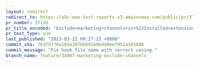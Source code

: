 ```yaml
---
layout: redirect
redirect_to: https://a8c-woo-test-reports.s3.amazonaws.com/public/pr/37126/e2e/index.html
pr_number: 37126
pr_title_encoded: "Exclude+marketing+channels+in+%22Installed+extensions%22+and+%22Discover+more+marketing+tools%22+cards"
pr_test_type: e2e
last_published: "2023-03-22 09:27:22 +0000"
commit_sha: 76379770a184a307bb091b9b9d9eef952a365888
commit_message: "Fix hook file name with correct casing."
branch_name: feature/34907-marketing-exclude-channels
---
```

